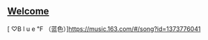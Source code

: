 ## [Welcome  ](https://zkeq.github.io/zkeq/%C2%B7index.htm)

[ ♡B l u e ℉ （蓝色）]https://music.163.com/#/song?id=1373776041
<audio id="bgmMusic" src="http://music.163.com/song/media/outer/url?id=1373776041.mp3" preload="auto" type="audio/mp3" autoplay loop></audio>
